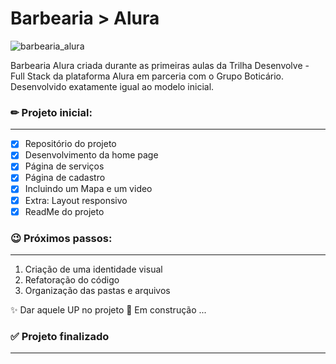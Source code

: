 # Barbearia > Alura 
![barbearia_alura](https://user-images.githubusercontent.com/71906862/222978999-38d83bf9-d26c-4daf-bdf4-e06a75ce1b54.png)

Barbearia Alura criada durante as primeiras aulas da Trilha Desenvolve - Full Stack da plataforma Alura em parceria com o Grupo Boticário. <br>
Desenvolvido exatamente igual ao modelo inicial.

### ✏ Projeto inicial:
____________________
- [x] Repositório do projeto
- [x] Desenvolvimento da home page
- [x] Página de serviços
- [x] Página de cadastro
- [x] Incluindo um Mapa e um video
- [x] Extra: Layout responsivo
- [x] ReadMe do projeto

### 😉 Próximos passos:
____________________
1. Criação de uma identidade visual
2. Refatoração do código
3. Organização das pastas e arquivos

✨ Dar aquele UP no projeto 🚧 Em construção ...


### ✅ Projeto finalizado
____________________

